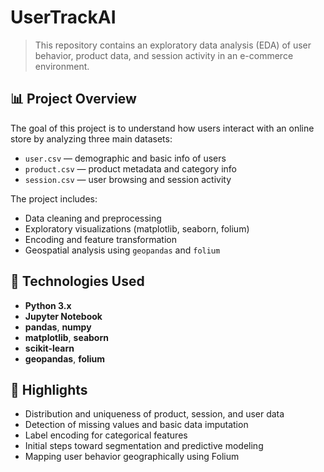 # UserTrackAI

> This repository contains an exploratory data analysis (EDA) of user behavior, product data, and session activity in an e-commerce environment.

## 📊 Project Overview

The goal of this project is to understand how users interact with an online store by analyzing three main datasets:

- `user.csv` — demographic and basic info of users  
- `product.csv` — product metadata and category info  
- `session.csv` — user browsing and session activity  

The project includes:

- Data cleaning and preprocessing  
- Exploratory visualizations (matplotlib, seaborn, folium)  
- Encoding and feature transformation  
- Geospatial analysis using `geopandas` and `folium`

## 🧰 Technologies Used

- **Python 3.x**
- **Jupyter Notebook**
- **pandas**, **numpy**
- **matplotlib**, **seaborn**
- **scikit-learn**
- **geopandas**, **folium**

## 📍 Highlights

- Distribution and uniqueness of product, session, and user data  
- Detection of missing values and basic data imputation  
- Label encoding for categorical features  
- Initial steps toward segmentation and predictive modeling  
- Mapping user behavior geographically using Folium
